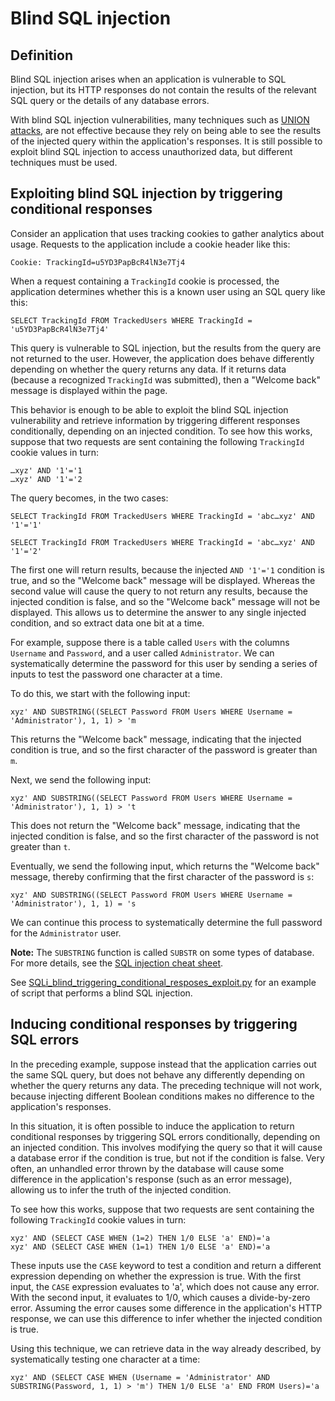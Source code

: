 # Blind SQL injection

<!-- LINK PORTSWIGGER: https://portswigger.net/web-security/sql-injection/blind - TODO -->

## Definition

Blind SQL injection arises when an application is vulnerable to SQL injection, but its HTTP responses do not contain the results of the relevant SQL query or the details of any database errors.

With blind SQL injection vulnerabilities, many techniques such as [UNION attacks](SQLi_union_attacks.md), are not effective because they rely on being able to see the results of the injected query within the application's responses. It is still possible to exploit blind SQL injection to access unauthorized data, but different techniques must be used.

## Exploiting blind SQL injection by triggering conditional responses

Consider an application that uses tracking cookies to gather analytics about usage. Requests to the application include a cookie header like this:

	Cookie: TrackingId=u5YD3PapBcR4lN3e7Tj4

When a request containing a `TrackingId` cookie is processed, the application determines whether this is a known user using an SQL query like this:

```
SELECT TrackingId FROM TrackedUsers WHERE TrackingId = 'u5YD3PapBcR4lN3e7Tj4'
```

This query is vulnerable to SQL injection, but the results from the query are not returned to the user. However, the application does behave differently depending on whether the query returns any data. If it returns data (because a recognized `TrackingId` was submitted), then a "Welcome back" message is displayed within the page.

This behavior is enough to be able to exploit the blind SQL injection vulnerability and retrieve information by triggering different responses conditionally, depending on an injected condition. To see how this works, suppose that two requests are sent containing the following `TrackingId` cookie values in turn: 

	…xyz' AND '1'='1
	…xyz' AND '1'='2

The query becomes, in the two cases:

```
SELECT TrackingId FROM TrackedUsers WHERE TrackingId = 'abc…xyz' AND '1'='1'

SELECT TrackingId FROM TrackedUsers WHERE TrackingId = 'abc…xyz' AND '1'='2'
```

The first one will return results, because the injected `AND '1'='1` condition is true, and so the "Welcome back" message will be displayed. Whereas the second value will cause the query to not return any results, because the injected condition is false, and so the "Welcome back" message will not be displayed. This allows us to determine the answer to any single injected condition, and so extract data one bit at a time.

For example, suppose there is a table called `Users` with the columns `Username` and `Password`, and a user called `Administrator`. We can systematically determine the password for this user by sending a series of inputs to test the password one character at a time.

To do this, we start with the following input:

```
xyz' AND SUBSTRING((SELECT Password FROM Users WHERE Username = 'Administrator'), 1, 1) > 'm
```

This returns the "Welcome back" message, indicating that the injected condition is true, and so the first character of the password is greater than `m`.

Next, we send the following input:

```
xyz' AND SUBSTRING((SELECT Password FROM Users WHERE Username = 'Administrator'), 1, 1) > 't
```

This does not return the "Welcome back" message, indicating that the injected condition is false, and so the first character of the password is not greater than `t`.

Eventually, we send the following input, which returns the "Welcome back" message, thereby confirming that the first character of the password is `s`:

```
xyz' AND SUBSTRING((SELECT Password FROM Users WHERE Username = 'Administrator'), 1, 1) = 's
```

We can continue this process to systematically determine the full password for the `Administrator` user.

**Note:** The `SUBSTRING` function is called `SUBSTR` on some types of database. For more details, see the [SQL injection cheat sheet](https://portswigger.net/web-security/sql-injection/cheat-sheet).

See [SQLi_blind_triggering_conditional_resposes_exploit.py](SQLi_blind_triggering_conditional_resposes_exploit.py) for an example of script that performs a blind SQL injection.

## Inducing conditional responses by triggering SQL errors

In the preceding example, suppose instead that the application carries out the same SQL query, but does not behave any differently depending on whether the query returns any data. The preceding technique will not work, because injecting different Boolean conditions makes no difference to the application's responses.

In this situation, it is often possible to induce the application to return conditional responses by triggering SQL errors conditionally, depending on an injected condition. This involves modifying the query so that it will cause a database error if the condition is true, but not if the condition is false. Very often, an unhandled error thrown by the database will cause some difference in the application's response (such as an error message), allowing us to infer the truth of the injected condition.

To see how this works, suppose that two requests are sent containing the following `TrackingId` cookie values in turn:

	xyz' AND (SELECT CASE WHEN (1=2) THEN 1/0 ELSE 'a' END)='a
	xyz' AND (SELECT CASE WHEN (1=1) THEN 1/0 ELSE 'a' END)='a

These inputs use the `CASE` keyword to test a condition and return a different expression depending on whether the expression is true. With the first input, the `CASE` expression evaluates to 'a', which does not cause any error. With the second input, it evaluates to 1/0, which causes a divide-by-zero error. Assuming the error causes some difference in the application's HTTP response, we can use this difference to infer whether the injected condition is true.

Using this technique, we can retrieve data in the way already described, by systematically testing one character at a time:

	xyz' AND (SELECT CASE WHEN (Username = 'Administrator' AND SUBSTRING(Password, 1, 1) > 'm') THEN 1/0 ELSE 'a' END FROM Users)='a

<!-- non sono riuscito a fare il test, non so perché non andava... -->